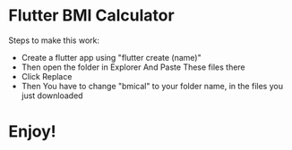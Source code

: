 
# Flutter BMI Calculator

 Steps to make this work:

 - Create a flutter app using "flutter create (name)"
- Then open the folder in Explorer And Paste These files there
- Click Replace 
- Then You have to change "bmical" to your folder name, in the files you just downloaded


# Enjoy!

